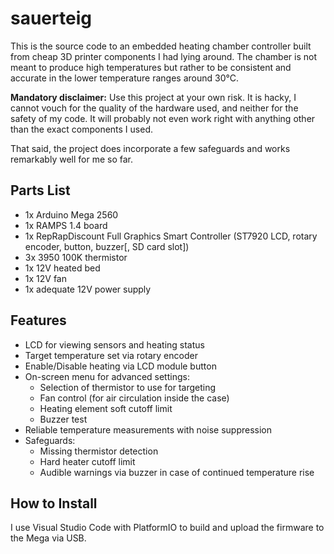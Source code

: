# sauerteig

This is the source code to an embedded heating chamber controller built from
cheap 3D printer components I had lying around.
The chamber is not meant to produce high temperatures but rather to be
consistent and accurate in the lower temperature ranges around 30°C.

**Mandatory disclaimer:** Use this project at your own risk. It is hacky, I
cannot vouch for the quality of the hardware used, and neither for the safety
of my code. It will probably not even work right with anything other than the
exact components I used.

That said, the project does incorporate a few safeguards and works remarkably
well for me so far.

## Parts List

- 1x Arduino Mega 2560
- 1x RAMPS 1.4 board
- 1x RepRapDiscount Full Graphics Smart Controller (ST7920 LCD, rotary 
  encoder, button, buzzer[, SD card slot])
- 3x 3950 100K thermistor
- 1x 12V heated bed
- 1x 12V fan
- 1x adequate 12V power supply

## Features

- LCD for viewing sensors and heating status
- Target temperature set via rotary encoder
- Enable/Disable heating via LCD module button
- On-screen menu for advanced settings:
    - Selection of thermistor to use for targeting
    - Fan control (for air circulation inside the case)
    - Heating element soft cutoff limit
    - Buzzer test
- Reliable temperature measurements with noise suppression
- Safeguards:
    - Missing thermistor detection
    - Hard heater cutoff limit
    - Audible warnings via buzzer in case of continued temperature rise

## How to Install

I use Visual Studio Code with PlatformIO to build and upload the firmware to
the Mega via USB.
